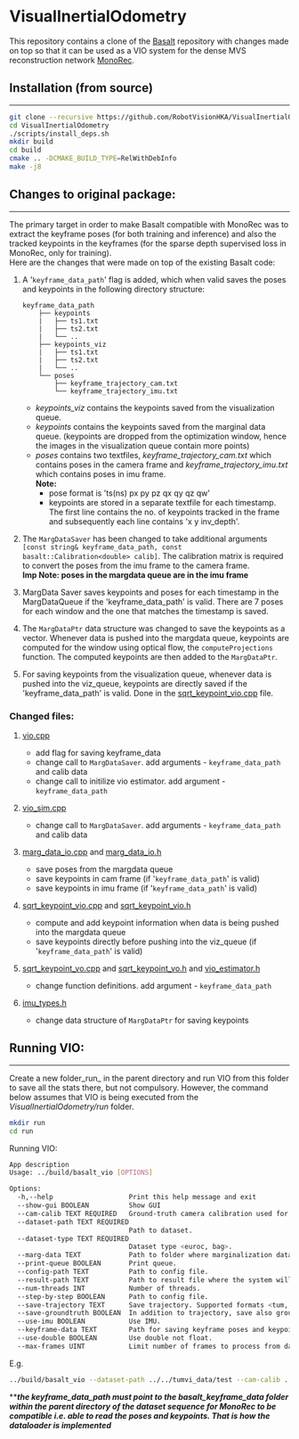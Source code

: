 # VisualInertialOdometry  

This repository contains a clone of the [Basalt](https://gitlab.com/VladyslavUsenko/basalt) repository with changes made on top so that it can be used as a VIO system for the dense MVS reconstruction network [MonoRec](https://github.com/Brummi/MonoRec).

## Installation (from source)
--- 
```sh  
git clone --recursive https://github.com/RobotVisionHKA/VisualInertialOdometry.git
cd VisualInertialOdometry
./scripts/install_deps.sh
mkdir build
cd build
cmake .. -DCMAKE_BUILD_TYPE=RelWithDebInfo
make -j8
```  

## Changes to original package: 
--- 
The primary target in order to make Basalt compatible with MonoRec was to extract the keyframe poses (for both training and inference) and also the tracked keypoints in the keyframes (for the sparse depth supervised loss in MonoRec, only for training).  
Here are the changes that were made on top of the existing Basalt code:  
1. A '```keyframe_data_path```' flag is added, which when valid saves the poses and keypoints in the following directory structure:  
    ```  
    keyframe_data_path
        ├── keypoints
        |   ├── ts1.txt
        |   ├── ts2.txt
        |   └── ..
        ├── keypoints_viz
        |   ├── ts1.txt
        |   ├── ts2.txt
        |   └── ..
        └── poses
            ├── keyframe_trajectory_cam.txt
            └── keyframe_trajectory_imu.txt
    ```
    - _keypoints_viz_ contains the keypoints saved from the visualization queue.  
    - _keypoints_ contains the keypoints saved from the marginal data queue. (keypoints are dropped from the optimization window, hence the images in the visualization queue contain more points)  
    - _poses_ contains two textfiles, _keyframe_trajectory_cam.txt_ which contains poses in the camera frame and _keyframe_trajectory_imu.txt_ which contains poses in imu frame.  
    **Note:** 
        - pose format is 'ts(ns) px py pz qx qy qz qw'
        - keypoints are stored in a separate textfile for each timestamp. The first line contains the no. of keypoints tracked in the frame and subsequently each line contains 'x y inv_depth'.  
      
2. The ```MargDataSaver``` has been changed to take additional arguments ```[const string& keyframe_data_path, const basalt::Calibration<double> calib]```. The calibration matrix is required to convert the poses from the imu frame to the camera frame.  
    **Imp Note: poses in the margdata queue are in the imu frame**  

3. MargData Saver saves keypoints and poses for each timestamp in the MargDataQueue if the 'keyframe_data_path' is valid. There are 7 poses for each window and the one that matches the timestamp is saved.  

4. The ```MargDataPtr``` data structure was changed to save the keypoints as a vector. Whenever data is pushed into the margdata queue, keypoints are computed for the window using optical flow, the ```computeProjections``` function. The computed keypoints are then added to the ```MargDataPtr```.  

5. For saving keypoints from the visualization queue, whenever data is pushed into the viz_queue, keypoints are directly saved if the 'keyframe_data_path' is valid. Done in the [sqrt_keypoint_vio.cpp](src/vi_estimator/sqrt_keypoint_vio.cpp) file.    

### Changed files:  
1. [vio.cpp](src/vio.cpp)
    - add flag for saving keyframe_data
    - change call to ```MargDataSaver```. add arguments - ```keyframe_data_path``` and calib data  
    - change call to initilize vio estimator. add argument - ```keyframe_data_path```  
 
2. [vio_sim.cpp](src/vio_sim.cpp)  
    - change call to ```MargDataSaver```. add arguments - ```keyframe_data_path``` and calib data   

3. [marg_data_io.cpp](src/io/marg_data_io.cpp) and [marg_data_io.h](include/basalt/io/marg_data_io.h)
    - save poses from the margdata queue
    - save keypoints in cam frame (if '```keyframe_data_path```' is valid)
    - save keypoints in imu frame (if '```keyframe_data_path```' is valid)  

4. [sqrt_keypoint_vio.cpp](src/vi_estimator/sqrt_keypoint_vio.cpp) and [sqrt_keypoint_vio.h](include/basalt/vi_estimator/sqrt_keypoint_vio.h)
    - compute and add keypoint information when data is being pushed into the margdata queue
    - save keypoints directly before pushing into the viz_queue (if '```keyframe_data_path```' is valid)  

5. [sqrt_keypoint_vo.cpp](src/vi_estimator/sqrt_keypoint_vo.cpp) and [sqrt_keypoint_vo.h](include/basalt/vi_estimator/sqrt_keypoint_vo.h) and [vio_estimator.h](include/basalt/vi_estimator/vio_estimator.h) 
    - change function definitions. add argument - ```keyframe_data_path```

6. [imu_types.h](include/basalt/utils/imu_types.h)  
    - change data structure of ```MargDataPtr``` for saving keypoints  

## Running VIO:  
---

Create a new folder_run_ in the parent directory and run VIO from this folder to save all the stats there, but not compulsory. However, the command below assumes that VIO is being executed from the _VisualInertialOdometry/run_ folder. 
```sh
mkdir run
cd run
```  

Running VIO:  
```sh
App description
Usage: ../build/basalt_vio [OPTIONS]

Options:
  -h,--help                   Print this help message and exit
  --show-gui BOOLEAN          Show GUI
  --cam-calib TEXT REQUIRED   Ground-truth camera calibration used for simulation.
  --dataset-path TEXT REQUIRED
                              Path to dataset.
  --dataset-type TEXT REQUIRED
                              Dataset type <euroc, bag>.
  --marg-data TEXT            Path to folder where marginalization data will be stored.
  --print-queue BOOLEAN       Print queue.
  --config-path TEXT          Path to config file.
  --result-path TEXT          Path to result file where the system will write RMSE ATE.
  --num-threads INT           Number of threads.
  --step-by-step BOOLEAN      Path to config file.
  --save-trajectory TEXT      Save trajectory. Supported formats <tum, euroc, kitti>
  --save-groundtruth BOOLEAN  In addition to trajectory, save also ground turth
  --use-imu BOOLEAN           Use IMU.
  --keyframe-data TEXT        Path for saving keyframe poses and keypoints.
  --use-double BOOLEAN        Use double not float.
  --max-frames UINT           Limit number of frames to process from dataset (0 means unlimited)
```

E.g.
```sh
../build/basalt_vio --dataset-path ../../tumvi_data/test --cam-calib ../../DenseReconstruction/basalt/data/test_1024_cropped.json --dataset-type euroc --config-path ../../DenseReconstruction/basalt/data/tumvi_512_config.json --marg-data ../../tumvi_data/test/temp_keyframe_data --show-gui 1 --keyframe-data ../../tumvi_data/test/kf_data --use-imu 1
```  

****_the keyframe_data_path must point to the _basalt_keyframe_data_ folder within the parent directory of the dataset sequence for MonoRec to be compatible i.e. able to read the poses and keypoints. That is how the dataloader is implemented_**